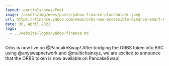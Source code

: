 ```yaml
---
layout: partials/news/Post
image: /assets/img/news/posts/yahoo-finance-placeholder.jpeg
url: https://finance.yahoo.com/news/orbs-now-accessible-binance-smart-070000809.html
date: 30, April 2021
logo: 
  - ../website-logos/yahoo-finance.md
---
```


Orbs is now live on @PancakeSwap! After bridging the ORBS token into BSC using @anyswapnetwork and @multichainxyz, we are excited to announce that the ORBS token is now available on PancakeSwap! 